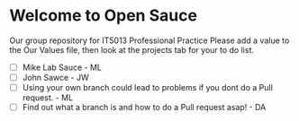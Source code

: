 # Welcome to Open Sauce
Our group repository for IT5013 Professional Practice
Please add a value to the Our Values file, then look at the projects tab for your to do list.


 - [ ] Mike Lab Sauce - ML
 - [ ] John Sawce - JW
 - [ ] Using your own branch could lead to problems if you dont do a Pull request. - ML
 - [ ] Find out what a branch is and how to do a Pull request asap! - DA
